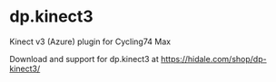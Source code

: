 # dp.kinect3
Kinect v3 (Azure) plugin for Cycling74 Max

Download and support for dp.kinect3 at <https://hidale.com/shop/dp-kinect3/>
